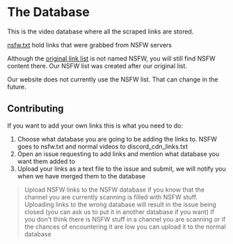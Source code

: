 # The Database
This is the video database where all the scraped links are stored.

[nsfw.txt](nsfw.txt) hold links that were grabbed from NSFW servers

Although the [original link list](discord_cdn_links.txt) is not named NSFW, you will still find NSFW content there. Our NSFW list was created after our original list.

Our website does not currently use the NSFW list. That can change in the future.


## Contributing
If you want to add your own links this is what you need to do:
1. Choose what database you are going to be adding the links to. NSFW goes to nsfw.txt and normal videos to discord_cdn_links.txt
2. Open an issue requesting to add links and mention what database you want them added to
3. Upload your links as a text file to the issue and submit, we will notify you when we have merged them to the database

> Upload NSFW links to the NSFW database if you know that the channel you are currently scanning is filled with NSFW stuff.
> Uploading links to the wrong database will result in the issue being closed (you can ask us to put it in another database if you want)
> If you don't think there is NSFW stuff in a channel you are scanning or if the chances of encountering it are low you can upload it to the normal database
